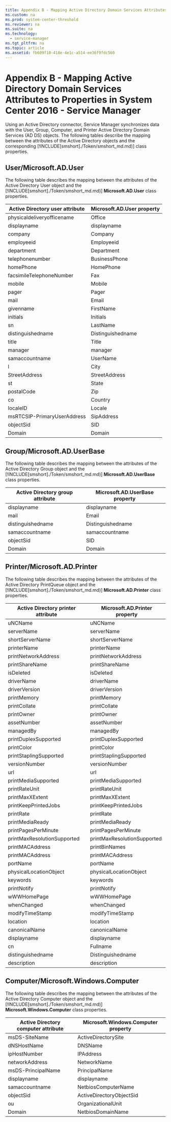 ```yaml
---
title: Appendix B - Mapping Active Directory Domain Services Attributes to Properties in System Center 2016 - Service Manager
ms.custom: na
ms.prod: system-center-threshold
ms.reviewer: na
ms.suite: na
ms.technology: 
  - service-manager
ms.tgt_pltfrm: na
ms.topic: article
ms.assetid: fb609f10-418e-4e1c-a514-ee36f9fdc560
---
```

# Appendix B - Mapping Active Directory Domain Services Attributes to Properties in System Center 2016 - Service Manager
Using an Active Directory connector, Service Manager synchronizes data with the User, Group, Computer, and Printer Active Directory Domain Services \(AD DS\) objects. The following tables describe the mapping between the attributes of the Active Directory objects and the corresponding [!INCLUDE[smshort]./Token/smshort_md.md)] class properties.

## User\/Microsoft.AD.User
The following table describes the mapping between the attributes of the Active Directory User object and the  [!INCLUDE[smshort]./Token/smshort_md.md)] **Microsoft.AD.User** class properties.

|Active Directory user attribute|Microsoft.AD.User property|
|-----------------------------------|------------------------------|
|physicaldeliveryofficename|Office|
|displayname|displayname|
|company|Company|
|employeeid|Employeeid|
|department|Department|
|telephonenumber|BusinessPhone|
|homePhone|HomePhone|
|facsimileTelephoneNumber|Fax|
|mobile|Mobile|
|pager|Pager|
|mail|Email|
|givenname|FirstName|
|initials|Initials|
|sn|LastName|
|distinguishedname|Distinguishedname|
|title|Title|
|manager|manager|
|samaccountname|UserName|
|l|City|
|StreetAddress|StreetAddress|
|st|State|
|postalCode|Zip|
|co|Country|
|localeID|Locale|
|msRTCSIP\-PrimaryUserAddress|SipAddress|
|objectSid|SID|
|Domain|Domain|

## Group\/Microsoft.AD.UserBase
The following table describes the mapping between the attributes of the Active Directory Group object and the [!INCLUDE[smshort]./Token/smshort_md.md)] **Microsoft.AD.UserBase** class properties.

|Active Directory group attribute|Microsoft.AD.UserBase property|
|------------------------------------|----------------------------------|
|displayname|displayname|
|mail|Email|
|distinguishedname|Distinguishedname|
|samaccountname|samaccountname|
|objectSid|SID|
|Domain|Domain|

## Printer\/Microsoft.AD.Printer
The following table describes the mapping between the attributes of the Active Directory PrintQueue object and the [!INCLUDE[smshort]./Token/smshort_md.md)] **Microsoft.AD.Printer** class properties.

|Active Directory printer attribute|Microsoft.AD.Printer property|
|--------------------------------------|---------------------------------|
|uNCName|uNCName|
|serverName|serverName|
|shortServerName|shortServerName|
|printerName|printerName|
|printNetworkAddress|printNetworkAddress|
|printShareName|printShareName|
|isDeleted|isDeleted|
|driverName|driverName|
|driverVersion|driverVersion|
|printMemory|printMemory|
|printCollate|printCollate|
|printOwner|printOwner|
|assetNumber|assetNumber|
|managedBy|managedBy|
|printDuplexSupported|printDuplexSupported|
|printColor|printColor|
|printStaplingSupported|printStaplingSupported|
|versionNumber|versionNumber|
|url|url|
|printMediaSupported|printMediaSupported|
|printRateUnit|printRateUnit|
|printMaxXExtent|printMaxXExtent|
|printKeepPrintedJobs|printKeepPrintedJobs|
|printRate|printRate|
|printMediaReady|printMediaReady|
|printPagesPerMinute|printPagesPerMinute|
|printMaxResolutionSupported|printMaxResolutionSupported|
|printMACAddress|printBinNames|
|printMACAddress|printMACAddress|
|portName|portName|
|physicalLocationObject|physicalLocationObject|
|keywords|keywords|
|printNotify|printNotify|
|wWWHomePage|wWWHomePage|
|whenChanged|whenChanged|
|modifyTimeStamp|modifyTimeStamp|
|location|location|
|canonicalName|canonicalName|
|displayname|displayname|
|cn|Fullname|
|distinguishedname|Distinguishedname|
|description|description|

## Computer\/Microsoft.Windows.Computer
The following table describes the mapping between the attributes of the Active Directory Computer object and the  [!INCLUDE[smshort]./Token/smshort_md.md)] **Microsoft.Windows.Computer** class properties.

|Active Directory computer attribute|Microsoft.Windows.Computer property|
|---------------------------------------|---------------------------------------|
|msDS\-SiteName|ActiveDirectorySite|
|dNSHostName|DNSName|
|ipHostNumber|IPAddress|
|networkAddress|NetworkName|
|msDS\-PrincipalName|PrincipalName|
|displayname|displayname|
|samaccountname|NetbiosComputerName|
|objectSid|ActiveDirectoryObjectSid|
|ou|OrganizationalUnit|
|Domain|NetbiosDomainName|



